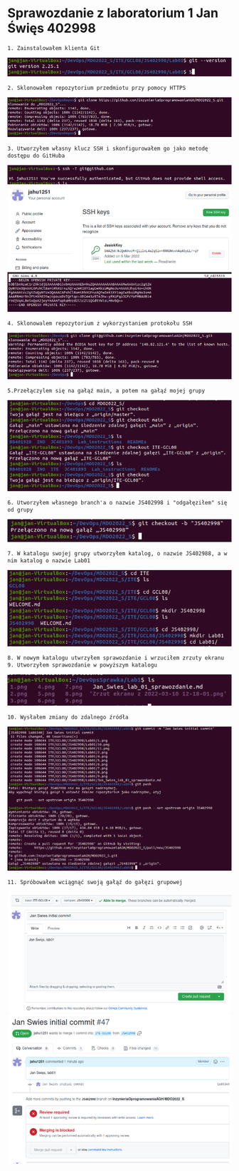 # Sprawozdanie z laboratorium 1 Jan Święs 402998

    1. Zainstalowałem klienta Git

![Instalacja gita](./9.png)

    2. Sklonowałem repozytorium przedmiotu przy pomocy HTTPS

![Klonowanie repozytorium przy pomocy HTTPS](./1.png)

    3. Utworzyłem własny klucz SSH i skonfigurowałem go jako metodę dostępu do GitHuba

![Pokazanie pomyślnej autentykacji kluczem SSH](./2.png)
![Pokazanie używanego klucza SSH na stronie GutHub](./11.png)
![Wyświetlenie klucza SSH ](./4.png)

    4. Sklonowalem repozytorium z wykorzystaniem protokołu SSH

![Klonowanie repozytorium przy pomocy klucza SSH](./5.png)

    5.Przełączylem się na gałąź main, a potem na gałąź mojej grupy

![Przełączenie się na odpowiedniego branch'a](./6.png)

    6. Utworzyłem własnego branch'a o nazwie JS402998 i "odgałęziłem" się od grupy

![Utworzenie własnego brancha i przełączenie się na niego](./7.png)

    7. W katalogu swojej grupy utworzyłem katalog, o nazwie JS402988, a w nim katalog o nazwie Lab01

![Utworzenie katalogu](./8.png)

    8. W nowym katalogu utwrzyłem sprawozdanie i wrzuciłem zrzuty ekranu
    9. Utworzyłem sprawozdanie w powyższym katalogu

![Dodanie plików do katalogu](./10.png)

    10. Wysłałem zmiany do zdalnego źródła

![Wysłanie zmian](./12.png)

    11. Spróbowałem wciągnąć swoją gałąź do gałęzi grupowej

![Dodanie plików do katalogu](./13.png)
![Dodanie plików do katalogu](./14.png)
